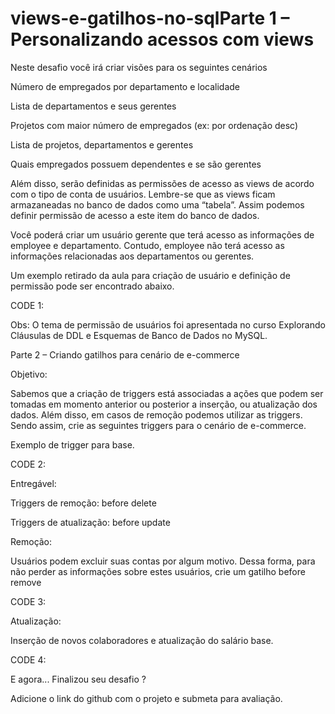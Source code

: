 # views-e-gatilhos-no-sqlParte 1 – Personalizando acessos com views 

Neste desafio você irá criar visões para os seguintes cenários 

Número de empregados por departamento e localidade 

Lista de departamentos e seus gerentes 

Projetos com maior número de empregados (ex: por ordenação desc) 

Lista de projetos, departamentos e gerentes 

Quais empregados possuem dependentes e se são gerentes 

 

Além disso, serão definidas as permissões de acesso as views de acordo com o tipo de conta de usuários. Lembre-se que as views ficam armazaneadas no banco de dados como uma “tabela”. Assim podemos definir permissão de acesso a este item do banco de dados.  

 

Você poderá criar um usuário gerente que terá acesso as informações de employee e departamento. Contudo, employee não terá acesso as informações relacionadas aos departamentos ou gerentes. 

Um exemplo retirado da aula para criação de usuário e definição de permissão pode ser encontrado abaixo. 

CODE 1:

Obs: O tema de permissão de usuários foi apresentada no curso Explorando Cláusulas de DDL e Esquemas de Banco de Dados no MySQL. 

  

Parte 2 – Criando gatilhos para cenário de e-commerce 

Objetivo: 

Sabemos que a criação de triggers está associadas a ações que podem ser tomadas em momento anterior ou posterior a inserção, ou atualização dos dados. Além disso, em casos de remoção podemos utilizar as triggers. Sendo assim, crie as seguintes triggers para o cenário de e-commerce. 

 

Exemplo de trigger para base.

CODE 2:

Entregável: 

Triggers de remoção: before delete 

Triggers de atualização: before update 

 

Remoção:  

Usuários podem excluir suas contas por algum motivo. Dessa forma, para não perder as informações sobre estes usuários, crie um gatilho before remove 

CODE 3:

Atualização:  

Inserção de novos colaboradores e atualização do salário base. 

CODE 4:

E agora... Finalizou seu desafio ? 

Adicione o link do github com o projeto e submeta para avaliação. 
